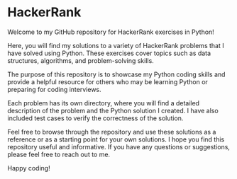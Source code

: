 # HackerRank

Welcome to my GitHub repository for HackerRank exercises in Python!

Here, you will find my solutions to a variety of HackerRank problems that I have solved using Python. These exercises cover topics such as data structures, algorithms, and problem-solving skills.

The purpose of this repository is to showcase my Python coding skills and provide a helpful resource for others who may be learning Python or preparing for coding interviews.

Each problem has its own directory, where you will find a detailed description of the problem and the Python solution I created. I have also included test cases to verify the correctness of the solution.

Feel free to browse through the repository and use these solutions as a reference or as a starting point for your own solutions. I hope you find this repository useful and informative. If you have any questions or suggestions, please feel free to reach out to me.

Happy coding!